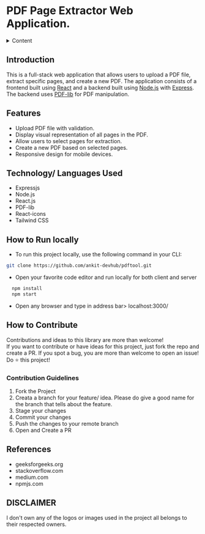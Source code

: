 #                                                      PDF Page Extractor Web Application.



<!-- TABLE OF CONTENTS -->
<details>
    <summary>Content</summary>
    <ol>
        <li><a href="#demo">Introduction</a></li>
        <li><a href="#features">Features</a></li>
        <li><a href="#technology-languages-used">Technology/ Languages Used</a></li>
        <li><a href="#how-to-run-locally">How to Run Locally</a></li>
        <li><a href="#how-to-contribute">How to Contribute</a></li>
    </ol>
</details>

## Introduction

This is a full-stack web application that allows users to upload a PDF file, extract specific pages, and create a new PDF. The application consists of a frontend built using [React](https://reactjs.org/) and a backend built using [Node.js](https://nodejs.org/) with [Express](https://expressjs.com/). The backend uses [PDF-lib](https://pdf-lib.js.org/) for PDF manipulation.




## **Features**

- Upload PDF file with validation.
- Display visual representation of all pages in the PDF.
- Allow users to select pages for extraction.
- Create a new PDF based on selected pages.
- Responsive design for mobile devices.

## **Technology/ Languages Used**

- Expressjs
- Node.js
- React.js
- PDF-lib
- React-icons
- Tailwind CSS



<!-- HOW TO RUN LOCALLY -->

## **How to Run locally**
- To run this project locally, use the following command in your CLI:

```bash
git clone https://github.com/ankit-devhub/pdftool.git
```
- Open your favorite code editor and run locally for both client and server
```bash
  npm install
  npm start
```

- Open any browser and type in address bar> localhost:3000/


## **How to Contribute**

Contributions and ideas to this library are more than welcome! <br />
If you want to contribute or have ideas for this project, just fork the repo and create a PR. If you spot a bug, you are more than welcome to open an issue! Do ⭐ this project! 

### **Contribution Guidelines**
1. Fork the Project
2. Creata a branch for your feature/ idea. Please do give a good name for the branch that tells about the feature.
3. Stage your changes
4. Commit your changes
5. Push the changes to your remote branch
6. Open and Create a PR


## **References**
- geeksforgeeks.org
- stackoverflow.com
- medium.com
- npmjs.com

## **DISCLAIMER**
<p> I don't own any of the logos or images used in the project all belongs to their respected owners. </p>
